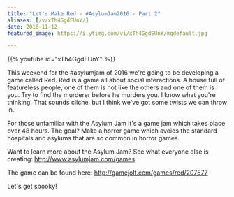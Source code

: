 ```yaml
---
title: "Let's Make Red - #AsylumJam2016 - Part 2"
aliases: [/v/xTh4GgdEUnY/]
date: 2016-11-12
featured_image: https://i.ytimg.com/vi/xTh4GgdEUnY/mqdefault.jpg

---
```


{{% youtube id="xTh4GgdEUnY" %}}

This weekend for the #asylumjam of 2016 we're going to be developing a game called Red. Red is a game all about social interactions. A house full of featureless people, one of them is not like the others and one of them is you. Try to find the murderer before he murders you. I know what you're thinking. That sounds cliche. but I think we've got some twists we can throw in.

For those unfamiliar with the Asylum Jam it's a game jam which takes place over 48 hours. The goal? Make a horror game which avoids the standard hospitals and asylums that are so common in horror games.

Want to learn more about the Asylum Jam? See what everyone else is creating: http://www.asylumjam.com/games

The game can be found here: http://gamejolt.com/games/red/207577

Let's get spooky!